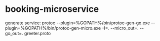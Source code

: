 # booking-microservice

generate service:
protoc --plugin=%GOPATH%/bin/protoc-gen-go.exe --plugin=%GOPATH%/bin/protoc-gen-micro.exe -I=. --micro_out=. --go_out=. greeter.proto